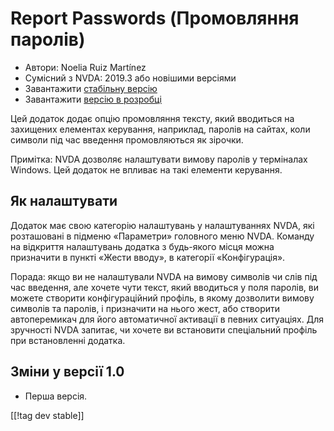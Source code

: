 # Report Passwords (Промовляння паролів) #
* Автори: Noelia Ruiz Martínez
* Сумісний з NVDA: 2019.3 або новішими версіями
* Завантажити [стабільну версію][1]
* Завантажити [версію в розробці][2]

Цей додаток додає опцію промовляння тексту, який вводиться на захищених
елементах керування, наприклад, паролів на сайтах, коли символи під час
введення промовляються як зірочки.

Примітка: NVDA дозволяє налаштувати вимову паролів у терміналах Windows.
Цей додаток не впливає на такі елементи керування.

## Як налаштувати

Додаток має свою категорію налаштувань у налаштуваннях NVDA, які розташовані
в підменю «Параметри» головного меню NVDA. Команду на відкриття налаштувань
додатка з будь-якого місця можна призначити в пункті «Жести вводу», в
категорії «Конфігурація».

Порада: якщо ви не налаштували NVDA на вимову символів чи  слів під час
введення, але хочете чути текст, який вводиться у поля паролів, ви можете
створити конфігураційний профіль, в якому дозволити вимову символів та
паролів, і призначити на нього жест, або створити автоперемикач для його
автоматичної активації в певних ситуаціях. Для зручності NVDA запитає, чи
хочете ви встановити спеціальний профіль при встановленні додатка.

## Зміни у версії 1.0 ##
* Перша версія.


[[!tag dev stable]]

[1]: http://addons.nvda-project.org/files/get.php?file=rp

[2]: http://addons.nvda-project.org/files/get.php?file=rp-dev
